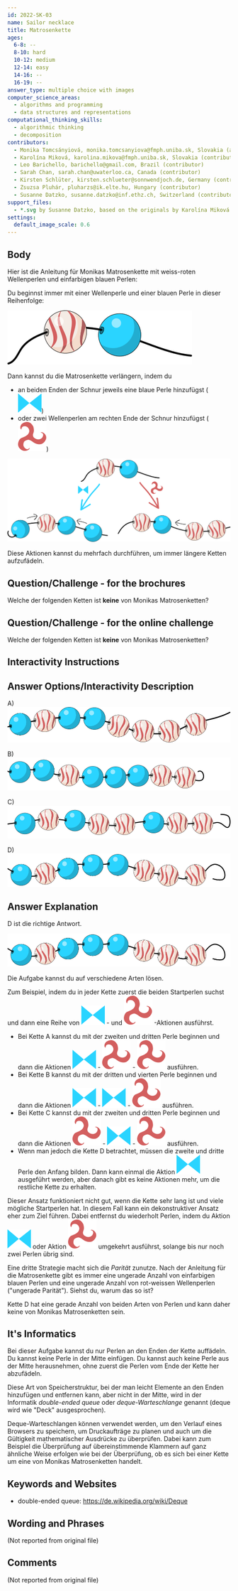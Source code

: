 ```yaml
---
id: 2022-SK-03
name: Sailor necklace
title: Matrosenkette
ages:
  6-8: --
  8-10: hard
  10-12: medium
  12-14: easy
  14-16: --
  16-19: --
answer_type: multiple choice with images
computer_science_areas:
  - algorithms and programming
  - data structures and representations
computational_thinking_skills:
  - algorithmic thinking
  - decomposition
contributors:
  - Monika Tomcsányiová, monika.tomcsanyiova@fmph.uniba.sk, Slovakia (author)
  - Karolína Miková, karolina.mikova@fmph.uniba.sk, Slovakia (contributor, graphics)
  - Leo Barichello, barichello@gmail.com, Brazil (contributor)
  - Sarah Chan, sarah.chan@uwaterloo.ca, Canada (contributor)
  - Kirsten Schlüter, kirsten.schlueter@sonnwendjoch.de, Germany (contributor, translation from English into German)
  - Zsuzsa Pluhár, pluharzs@ik.elte.hu, Hungary (contributor)
  - Susanne Datzko, susanne.datzko@inf.ethz.ch, Switzerland (contributor, graphics)
support_files:
  - *.svg by Susanne Datzko, based on the originals by Karolína Miková
settings:
  default_image_scale: 0.6
---
```


[ansA]: graphics/2022-SK-03-answerA.svg "Lösung A"
[ansB]: graphics/2022-SK-03-answerB.svg "Lösung B"
[ansC]: graphics/2022-SK-03-answerC.svg "Lösung C"
[ansD]: graphics/2022-SK-03-answerD.svg "Lösung D"
[tsk1]: graphics/2022-SK-03-taskbody1.svg "Beginn"
[tsk2]: graphics/2022-SK-03-taskbody2.svg "zwei Möglichkeiten für Verlängerung"
[actionB]: graphics/2022-SK-03-taskbody_actionblue.svg "Aktion mit blauen Perlen (16px)"
[actionW]: graphics/2022-SK-03-taskbody_actionwave.svg "Aktion mit weiss-roten Wellenperlen (15px)"

## Body

Hier ist die Anleitung für Monikas Matrosenkette mit weiss-roten Wellenperlen und einfarbigen blauen Perlen:

Du beginnst immer mit einer Wellenperle und einer blauen Perle in dieser Reihenfolge:

![tsk1]

Dann kannst du die Matrosenkette verlängern, indem du
 - an beiden Enden der Schnur jeweils eine blaue Perle hinzufügst (![actionB])
 - oder zwei Wellenperlen am rechten Ende der Schnur hinzufügst (![actionW])

![tsk2]

Diese Aktionen kannst du mehrfach durchführen, um immer längere Ketten aufzufädeln.


## Question/Challenge - for the brochures

Welche der folgenden Ketten ist **keine** von Monikas Matrosenketten?


## Question/Challenge - for the online challenge

Welche der folgenden Ketten ist **keine** von Monikas Matrosenketten?


## Interactivity Instructions

<!-- empty -->

## Answer Options/Interactivity Description

A) ![ansA]

B) ![ansB]

C) ![ansC]

D) ![ansD]


## Answer Explanation

D ist die richtige Antwort.

![ansD]

Die Aufgabe kannst du auf verschiedene Arten lösen.

Zum Beispiel, indem du in jeder Kette zuerst die beiden Startperlen suchst und dann eine Reihe von ![actionB] - und ![actionW] -Aktionen ausführst.

- Bei Kette A kannst du mit der zweiten und dritten Perle beginnen und dann die Aktionen ![actionB] - ![actionW] - ![actionW] ausführen.
 - Bei Kette B kannst du mit der dritten und vierten Perle beginnen und dann die Aktionen ![actionB] - ![actionB] - ![actionW] ausführen.
 - Bei Kette C kannst du mit der zweiten und dritten Perle beginnen und dann die Aktionen ![actionW] - ![actionB] - ![actionW] ausführen.
 - Wenn man jedoch die Kette D betrachtet, müssen die zweite und dritte Perle den Anfang bilden. Dann kann einmal die Aktion ![actionB] ausgeführt werden, aber danach gibt es keine Aktionen mehr, um die restliche Kette zu erhalten.

Dieser Ansatz funktioniert nicht gut, wenn die Kette sehr lang ist und viele mögliche Startperlen hat. In diesem Fall kann ein dekonstruktiver Ansatz eher zum Ziel führen. Dabei entfernst du wiederholt Perlen, indem du Aktion ![actionB] oder Aktion ![actionW] umgekehrt ausführst, solange bis nur noch zwei Perlen übrig sind.

Eine dritte Strategie macht sich die _Parität_ zunutze. Nach der Anleitung für die Matrosenkette gibt es immer eine ungerade Anzahl von einfarbigen blauen Perlen und eine ungerade Anzahl von rot-weissen Wellenperlen ("ungerade Parität"). Siehst du, warum das so ist?

Kette D hat eine gerade Anzahl von beiden Arten von Perlen und kann daher keine von Monikas Matrosenketten sein. 


## It's Informatics

Bei dieser Aufgabe kannst du nur Perlen an den Enden der Kette auffädeln. Du kannst keine Perle in der Mitte einfügen. Du kannst auch keine Perle aus der Mitte herausnehmen, ohne zuerst die Perlen vom Ende der Kette her abzufädeln.

Diese Art von Speicherstruktur, bei der man leicht Elemente an den Enden hinzufügen und entfernen kann, aber nicht in der Mitte, wird in der Informatik _double-ended queue_ oder _deque-Warteschlange_ genannt (deque wird wie "Deck" ausgesprochen).

Deque-Warteschlangen können verwendet werden, um den Verlauf eines Browsers zu speichern, um Druckaufträge zu planen und auch um die Gültigkeit mathematischer Ausdrücke zu überprüfen. Dabei kann zum Beispiel die Überprüfung auf übereinstimmende Klammern auf ganz ähnliche Weise erfolgen wie bei der Überprüfung, ob es sich bei einer Kette um eine von Monikas Matrosenketten handelt.


## Keywords and Websites

 - double-ended queue: https://de.wikipedia.org/wiki/Deque


## Wording and Phrases

(Not reported from original file)


## Comments

(Not reported from original file)
